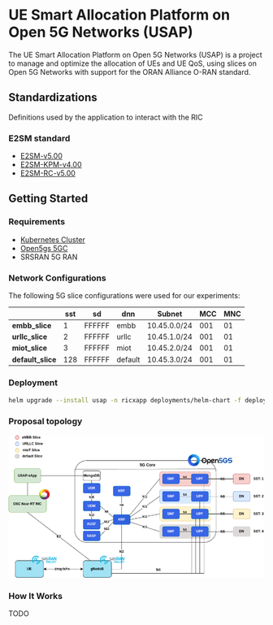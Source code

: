 # UE Smart Allocation Platform on Open 5G Networks (USAP)

The UE Smart Allocation Platform on Open 5G Networks (USAP) is a project to manage and optimize the allocation of UEs and UE QoS, using slices on Open 5G Networks with support for the ORAN Alliance O-RAN standard.

<!-- ## Tutorials

### 5GC

1. [OAI-CN Deployment](docs/oai-cn/oai_cn_deploy.md)
2. [Open5GS-CN Deployment](docs/open5gs-cn/open5gs_deploy.md)

### RAN

1. [OAI-RAN gNB Deployment](docs/oai-ran/gnb_deploy.md)
2. [OAI-RAN NR-UE Deployment](docs/oai-ran/nr_ue_deploy.md)
3. [SRS-RAN 5G gNB + UE Deployment](./docs/srsran/srsran5g_zmq_deploy.md)

### RIC

1. [OSC Near-RT RIC Deployment](docs/osc-ric/osc_nrt_ric_deploy.md) -->

## Standardizations

Definitions used by the application to interact with the RIC

### E2SM standard

- [E2SM-v5.00](usap-e2sm/usap_e2sm/ans1/e2sm-v5.00.asn)
- [E2SM-KPM-v4.00](usap-e2sm/usap_e2sm/ans1/e2sm-kpm-v4.00.asn)
- [E2SM-RC-v5.00](usap-e2sm/usap_e2sm/ans1/e2sm-rc-v5.00.asn)

<!-- ### 3GPP NG Application Protocol (NGAP) Release 17

- [NGAP-CommonDataTypes](ngap/asn1/rel-18_2/NGAP-CommonDataTypes.asn)
- [NGAP-Constants](ngap/asn1/rel-18_2/NGAP-Constants.asn)
- [NGAP-Containers](ngap/asn1/rel-18_2/NGAP-Containers.asn)
- [NGAP-IEs](ngap/asn1/rel-18_2/NGAP-IEs.asn)
- [NGAP-PDU-Contents](ngap/asn1/rel-18_2/NGAP-PDU-Contents.asn)
- [NGAP-PDU-Descriptions](ngap/asn1/rel-18_2/NGAP-PDU-Descriptions.asn) -->

## Getting Started

### Requirements

- [Kubernetes Cluster](https://github.com/muriloAvlis/k8s-utils/blob/main/docs/cluster_deploy/kubeadm/install.md)
- [Open5gs 5GC](./charts/open5gs/README.md)
- SRSRAN 5G RAN

### Network Configurations

The following 5G slice configurations were used for our experiments:

|                    | **sst** | **sd** | **dnn** | **Subnet**  | **MCC** | **MNC** |
|--------------------|---------|--------|---------|-------------|---------|---------|
| **embb_slice**     | 1       | FFFFFF | embb    | 10.45.0.0/24 |   001   |   01    |
| **urllc_slice**    | 2       | FFFFFF | urllc   | 10.45.1.0/24 |   001   |   01    |
| **miot_slice**     | 3       | FFFFFF | miot    | 10.45.2.0/24 |   001   |   01    |
| **default_slice**  | 128     | FFFFFF | default | 10.45.3.0/24 |   001   |   01    |

### Deployment

```sh
helm upgrade --install usap -n ricxapp deployments/helm-chart -f deployments/helm-chart/values.yaml
```

### Proposal topology

![proposal-topology-v1](./assets/images/proposal_topology.png)

### How It Works

TODO